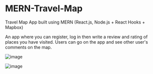 # MERN-Travel-Map
Travel Map App built using MERN (React.js, Node.js + React Hooks + Mapbox)

An app where you can register, log in then write a review and rating of places you have visited. Users can go on the app and see other user's comments on the map.

![image](https://user-images.githubusercontent.com/38299804/132958897-301322f2-78e5-41c5-aee9-20301812ca37.png)

![image](https://user-images.githubusercontent.com/38299804/132958913-33ed99ab-9e19-4b68-b890-f752fa450149.png)


